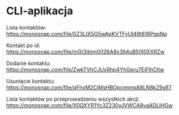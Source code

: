 # CLI-aplikacja

Lista kontaktów:
https://monosnap.com/file/0Z3LtX5G5wApKVTFyUI49t616PgpNq

Kontakt po id:
https://monosnap.com/file/mGt3jbim0i126A8x364uB5lX0XXRZw

Dodanie kontaktu:
https://monosnap.com/file/ZwkTVhCJUxRhp4YhGeru7EjFlhCtIw

Usunięcie kontaktu:
https://monosnap.com/file/qFhvM2CjMsHBOpcjmmp88LN8kZ9sR7

Lista kontaktów po przeprowadzeniu wszystkich akcji:
https://monosnap.com/file/X0QXYR1Yc3Z230yJVWCA8yaADLlHGw